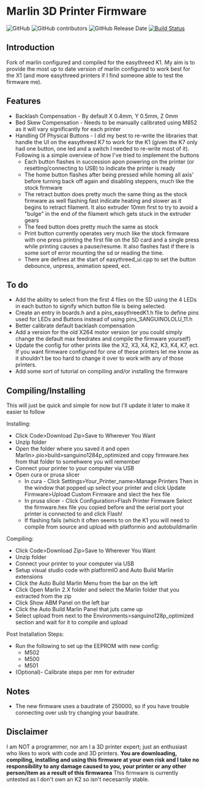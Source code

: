 # Marlin 3D Printer Firmware

![GitHub](https://img.shields.io/github/license/marlinfirmware/marlin.svg)
![GitHub contributors](https://img.shields.io/github/contributors/marlinfirmware/marlin.svg)
![GitHub Release Date](https://img.shields.io/github/release-date/marlinfirmware/marlin.svg)
[![Build Status](https://github.com/MarlinFirmware/Marlin/workflows/CI/badge.svg?branch=bugfix-2.0.x)](https://github.com/MarlinFirmware/Marlin/actions)

## Introduction
Fork of marlin configured and compiled for the easythreed K1. My aim is to provide the most up to date version of marlin configured to work best for the X1 (and more easythreed printers if I find someone able to test the firmware me).

## Features
- Backlash Compensation - By default X 0.4mm, Y 0.5mm, Z 0mm
- Bed Skew Compensation - Needs to be manually calibrated using M852 as it will vary significantly for each printer
- Handling Of Physical Buttons - I did my best to re-write the libraries that handle the UI on the easythreed K7 to work for the K1 (given the K7 only had one button, one led and a switch I needed to re-write  most of it). Following is a simple overview of how I've tried to implement the buttons
  - Each button flashes in succession apon powering on the printer (or resetting/connecting to USB) to indicate the printer is ready
  - The home button flashes after being pressed while homing all axis' before turning back off again and disabling steppers, much like the stock firmware
  - The retract button does pretty much the same thing as the stock firmware as well flashing fast indicate heating and slower as it begins to retract filament. It also extruder 10mm first to try to avoid a "bulge" in the end of the  filament which gets stuck in the extruder gears
  - The feed button does pretty much  the same as stock
  - Print button currently operates very much like the stock firmware with one press printing the first file on the SD card and a single press while printing causes a pause/resume. It also flashes fast if there is some sort of error mounting the sd or reading the time.
  - There are defines at the start of easythreed_ui.cpp to set the button debounce, unpress, animation speed, ect.
  
## To do
- Add the ability to select from the first 4 files on the SD using the 4 LEDs in each button to signify which button file is being selected.
- Create an entry in boards.h and a pins_easythreedK1.h file to define pins used for LEDs and Buttons instead of using pins_SANGUINOLOLU_11.h
- Better calibrate default backlash compensation
- Add a version for the old X264 motor version (or you could simply change the default max feedrates and compile the firmware yourself)
- Update the config for other prints like the X2, X3, X4, K2, K3, K4, K7, ect. If you want firmware configured for one of these printers let me know as it shouldn't be too hard to change it over to work with any of those printers.
- Add some sort of tutorial on compiling and/or installing the firmware

## Compiling/Installing
This will just be quick and simple for now but I'll update it later to make it easier to follow

Installing:
- Click Code>Download Zip>Save to Wherever You Want
- Unzip folder
- Open the folder where you saved it and open  Marlin>.pio>build>sanguino1284p_optimized and copy firmware.hex from that folder to somehwere you will remember
- Connect your printer to your computer via USB
- Open cura or prusa slicer
  - In cura - Click Settings>Your_Printer_name>Manage Printers Then in the window that popped up select your printer and click Update Firmware>Upload Custom Firmware and slect the hex file
  - In prusa slicer - Click  Configuration>Flash Printer Firmware Select the firmware.hex file you copied before and the serial port your printer is connected to and  click  Flash!
  - If flashing fails (which it often seems to on the K1 you will need to compile from source and upload with platformio and autobuildmarlin

Compiling:
- Click Code>Download Zip>Save to Wherever You Want
- Unzip folder
- Connect your printer to your computer via USB
- Setup visual studio code with platformIO and Auto Build Marlin extensions
- Click the Auto Build Marlin Menu from the bar on the left
- Click Open Marlin 2.X folder and select the Marlin folder that you extracted from the zip
- Click Show ABM Panel on the left bar
- Click the Auto Build Marlin Panel that juts came up
- Select upload from next to the Environments>sanguino128p_optimized section and wait for it to compile and upload

Post Installation Steps:
- Run the following to set up the EEPROM with new config:
  - M502
  - M500
  - M501
- (Optional)- Calibrate steps per mm for extruder

## Notes
- The new firmware  uses a baudrate of 250000, so if you have trouble connecting over usb try changing your baudrate.

## Disclaimer
I am NOT a programmer, nor am I a 3D printer expert; just an enthusiast who likes to work with code and 3D printers.
**You are downloading, compiling, installing and using this firmware at your own risk and I take no responsibility to any damage caused to you, your printer or any other person/item as a result of this firmwarea**
This firmware is currently untested as I don't own an K2 so isn't necesarrily stable.
